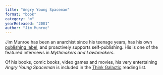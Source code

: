 ```yaml
---
title: "Angry Young Spaceman"
format: "book"
category: "m"
yearReleased: "2001"
author: "Jim Munroe"
---
```

Jim Munroe has been an anarchist since his teenage years,  has his own <a href="http://nomediakings.org/">publishing label</a>, and  proactively supports self-publishing. His is one of the featured interviews in _Mythmakers and  Lawbreakers_.

Of his books, comic books, video games and  movies, his very entertaining _Angry Young Spaceman_ is included in the <a href="http://thinkgalactic.org/reading-lists/by-author/">Think Galactic</a>  reading list.
 
